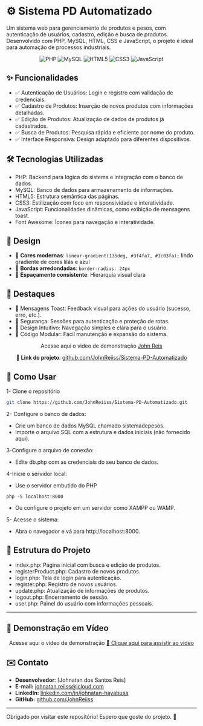 # ⚙️ Sistema PD Automatizado

Um sistema web para gerenciamento de produtos e pesos, com autenticação de usuários, cadastro, edição e busca de produtos. Desenvolvido com PHP, MySQL, HTML, CSS e JavaScript, o projeto é ideal para automação de processos industriais.

<div align="center"> <img src="https://img.shields.io/badge/PHP-777BB4?style=for-the-badge&logo=php&logoColor=white" alt="PHP"> <img src="https://img.shields.io/badge/MySQL-4479A1?style=for-the-badge&logo=mysql&logoColor=white" alt="MySQL"> <img src="https://img.shields.io/badge/HTML5-E34F26?style=for-the-badge&logo=html5&logoColor=white" alt="HTML5"> <img src="https://img.shields.io/badge/CSS3-1572B6?style=for-the-badge&logo=css3&logoColor=white" alt="CSS3"> <img src="https://img.shields.io/badge/JavaScript-F7DF1E?style=for-the-badge&logo=javascript&logoColor=black" alt="JavaScript"> </div>

## ✨ Funcionalidades

- ✅ Autenticação de Usuários: Login e registro com validação de credenciais.
- ✅ Cadastro de Produtos: Inserção de novos produtos com informações detalhadas.
- ✅ Edição de Produtos: Atualização de dados de produtos já cadastrados.
- ✅ Busca de Produtos: Pesquisa rápida e eficiente por nome do produto.
- ✅ Interface Responsiva: Design adaptado para diferentes dispositivos.

## 🛠️ Tecnologias Utilizadas

- PHP: Backend para lógica do sistema e integração com o banco de dados.
- MySQL: Banco de dados para armazenamento de informações.
- HTML5: Estrutura semântica das páginas.
- CSS3: Estilização com foco em responsividade e interatividade.
- JavaScript: Funcionalidades dinâmicas, como exibição de mensagens toast.
- Font Awesome: Ícones para navegação e interatividade.

## 🎨 Design

- 🎨 **Cores modernas**: `linear-gradient(135deg, #3f4fa7, #1c03fa);` lindo gradiente de cores lilás e azul
- 🔲 **Bordas arredondadas**: `border-radius: 24px`
- 📐 **Espaçamento consistente**: Hierarquia visual clara

## 🌟 Destaques

- 🔹 Mensagens Toast: Feedback visual para ações do usuário (sucesso, erro, etc.).
- 🔹 Segurança: Sessões para autenticação e proteção de rotas.
- 🔹 Design Intuitivo: Navegação simples e clara para o usuário.
- 🔹 Código Modular: Fácil manutenção e expansão do sistema.

<div align="center"> <p>Acesse aqui o video de demonstração <a href="https://github.com/JohnReiiss">John Reis</a></p> <p>🔗 <strong>Link do projeto</strong>: <a href="https://github.com/JohnReiiss/Sistema-PD-Automatizado/tree/main">github.com/JohnReiiss/Sistema-PD-Automatizado</a></p> </div>

## 🚀 Como Usar

1- Clone o repositório

```bash
git clone https://github.com/JohnReiiss/Sistema-PD-Automatizado.git
```

2- Configure o banco de dados:
- Crie um banco de dados MySQL chamado sistemadepesos.
- Importe o arquivo SQL com a estrutura e dados iniciais (não fornecido aqui).

3-Configure o arquivo de conexão:
- Edite db.php com as credenciais do seu banco de dados.

4-Inicie o servidor local:
- Use o servidor embutido do PHP

```
php -S localhost:8000
```
- Ou configure o projeto em um servidor como XAMPP ou WAMP.

5- Acesse o sistema:
- Abra o navegador e vá para http://localhost:8000.

## 📄 Estrutura do Projeto

- index.php: Página inicial com busca e edição de produtos.
- registerProduct.php: Cadastro de novos produtos.
- login.php: Tela de login para autenticação.
- register.php: Registro de novos usuários.
- update.php: Atualização de informações de produtos.
- logout.php: Encerramento de sessão.
- user.php: Painel do usuário com informações pessoais.

---

## 📌 Demonstração em Vídeo

<div align="center"> <p>Acesse aqui o vídeo de demonstração <a href="https://drive.google.com/file/d/1jtanektCOc994FzcZZSfOEBqVeFI_bG3/view?usp=drivesdk">🎥 Clique aqui para assistir ao vídeo</a></p> </div>

## ✉️ Contato

- **Desenvolvedor**: [Johnatan dos Santos Reis]  
- **E-mail:** johnatan.reiiss@icloud.com
- **LinkedIn:** [linkedin.com/in/johnatan-hayabusa](https://www.linkedin.com/in/johnatan-dos-santos-reis-945092b7/)
- **GitHub:** [github.com/JohnReiiss](https://github.com/JohnReiiss)  

---

Obrigado por visitar este repositório! Espero que goste do projeto. 🚀
